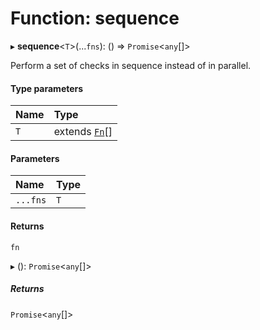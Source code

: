 # Function: sequence

▸ **sequence**<`T`\>(...`fns`): () => `Promise`<`any`[]\>

Perform a set of checks in sequence instead of in parallel.

#### Type parameters

| Name | Type |
| :------ | :------ |
| `T` | extends [`Fn`](../interfaces/Fn.md)[] |

#### Parameters

| Name | Type |
| :------ | :------ |
| `...fns` | `T` |

#### Returns

`fn`

▸ (): `Promise`<`any`[]\>

##### Returns

`Promise`<`any`[]\>
